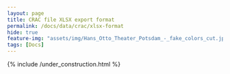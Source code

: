 ```yaml
---
layout: page
title: CRAC file XLSX export format
permalink: /docs/data/crac/xlsx-format
hide: true
feature-img: "assets/img/Hans_Otto_Theater_Potsdam_-_fake_colors_cut.jpg"
tags: [Docs]
---
```


{% include /under_construction.html %}